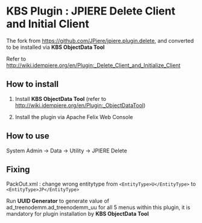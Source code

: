 # KBS Plugin : JPIERE Delete Client and Initial Client

The fork from https://github.com/JPiere/jpiere.plugin.delete, and converted to be installed via **KBS ObjectData Tool** 

Refer to http://wiki.idempiere.org/en/Plugin:_Delete_Client_and_Initialize_Client

## How to install

1. Install **KBS ObjectData Tool** (refer to http://wiki.idempiere.org/en/Plugin:_ObjectDataTool)

2. Install the plugin via Apache Felix Web Console

## How to use

System Admin -> Data -> Utility -> JPIERE Delete

## Fixing

PackOut.xml : change wrong entitytype from `<EntityType>U</EntityType>` to `<EntityType>JP</EntityType>`

Run **UUID Generator** to generate value of ad_treenodemm.ad_treenodemm_uu for all 5 menus within this plugin, it is mandatory for plugin installation by **KBS ObjectData Tool**